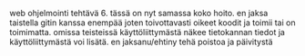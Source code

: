 web ohjelmointi tehtävä 6. tässä on nyt samassa koko hoito. en jaksa taistella gitin kanssa enempää joten toivottavasti oikeet koodit ja toimii tai on toimimatta. omissa teisteissä käyttöliittymästä näkee tietokannan tiedot ja käyttöliittymästä voi lisätä. en jaksanu/ehtiny tehä poistoa ja päivitystä
